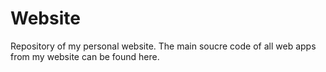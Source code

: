 # Website
Repository of my personal website.
The main soucre code of all web apps from my website can be found here.
